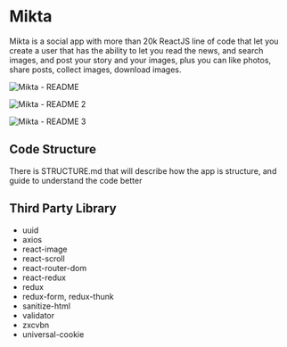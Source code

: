 # Mikta
Mikta is a social app with more than 20k ReactJS line of code that let you create a user that has the ability to let you read the news, and search images, and post your story and your images, plus you can like photos, share posts, collect images, download images.

![Mikta - README](https://user-images.githubusercontent.com/59801428/107010408-97889c80-6796-11eb-8209-bbd7ced4d9ad.jpg)

![Mikta - README 2](https://user-images.githubusercontent.com/59801428/107050425-80b06d00-67cb-11eb-8684-b67d0b9a074f.png)

![Mikta - README 3](https://user-images.githubusercontent.com/59801428/107056982-34692b00-67d3-11eb-91a2-fa1339d8eaef.png)

## Code Structure
There is STRUCTURE.md that will describe how the app is structure, and guide to understand the code better

## Third Party Library
- uuid
- axios
- react-image
- react-scroll
- react-router-dom
- react-redux
- redux
- redux-form, redux-thunk
- sanitize-html
- validator
- zxcvbn
- universal-cookie
